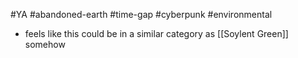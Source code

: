 #YA #abandoned-earth #time-gap #cyberpunk #environmental

- feels like this could be in a similar category as [[Soylent Green]] somehow